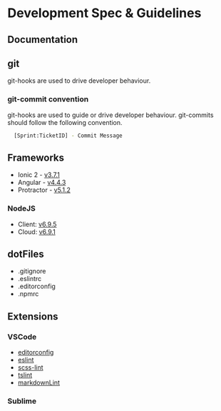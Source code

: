 # Development Spec & Guidelines

## Documentation

## git

git-hooks are used to drive developer behaviour.

### git-commit convention

git-hooks are used to guide or drive developer behaviour. git-commits should follow the following convention.

```bash
  [Sprint:TicketID] - Commit Message
```

## Frameworks

+ Ionic 2 - [v3.7.1](https://github.com/ionic-team/ionic/compare/v3.7.0...v3.7.1)
+ Angular - [v4.4.3](https://github.com/angular/angular/blob/master/CHANGELOG.md#443-2017-09-19)
+ Protractor - [v5.1.2](https://github.com/angular/protractor/tree/5.1.2)

### NodeJS

+ Client: [v6.9.5](https://nodejs.org/docs/v6.9.5/api/)
+ Cloud: [v6.9.1](https://nodejs.org/docs/v6.9.1/api/)

## dotFiles

+ .gitignore
+ .eslintrc
+ .editorconfig
+ .npmrc

## Extensions

### VSCode

+ [editorconfig](https://marketplace.visualstudio.com/items?itemName=EditorConfig.EditorConfig)
+ [eslint](https://marketplace.visualstudio.com/items?itemName=dbaeumer.vscode-eslint)
+ [scss-lint](https://marketplace.visualstudio.com/items?itemName=glen-84.sass-lint)
+ [tslint](https://marketplace.visualstudio.com/items?itemName=eg2.tslint)
+ [markdownLint](https://marketplace.visualstudio.com/items?itemName=DavidAnson.vscode-markdownlint)

### Sublime
